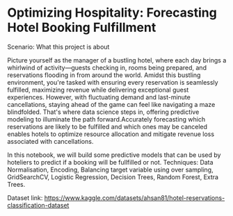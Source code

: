 # Optimizing Hospitality: Forecasting Hotel Booking Fulfillment

Scenario: What this project is about

Picture yourself as the manager of a bustling hotel, where each day brings a whirlwind of activity—guests checking in, rooms being prepared, and reservations flooding in from around the world. Amidst this bustling environment, you're tasked with ensuring every reservation is seamlessly fulfilled, maximizing revenue while delivering exceptional guest experiences. However, with fluctuating demand and last-minute cancellations, staying ahead of the game can feel like navigating a maze blindfolded. That's where data science steps in, offering predictive modeling to illuminate the path forward.Accurately forecasting which reservations are likely to be fulfilled and which ones may be canceled enables hotels to optimize resource allocation and mitigate revenue loss associated with cancellations.

In this notebook, we will build some predictive models that can be used by hoteliers to predict if a booking will be fullfilled or not.
Techniques: Data Normalisation, Encoding, Balancing target variable using over sampling, GridSearchCV, Logistic Regression, Decision Trees, Random Forest, Extra Trees.

Dataset link: https://www.kaggle.com/datasets/ahsan81/hotel-reservations-classification-dataset
